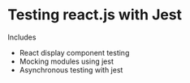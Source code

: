 # Testing react.js with Jest
Includes
 - React display component testing
 - Mocking modules using jest
 - Asynchronous testing with jest
